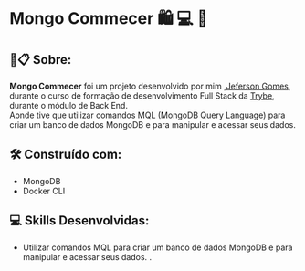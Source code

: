 # Mongo Commecer :shopping: :computer: :leaves:


##  🚀📋 Sobre:

**Mongo Commecer** foi um projeto desenvolvido por mim ,[Jeferson Gomes](https://www.linkedin.com/in/jefersongjr/),
durante o curso de formação de desenvolvimento Full Stack da [Trybe](https://www.betrybe.com/), durante o módulo de Back End. <br>
Aonde tive que utilizar comandos MQL (MongoDB Query Language) para criar um banco de dados MongoDB e para manipular e acessar seus dados.

## 🛠️ Construído com: 

* MongoDB
* Docker CLI

## :computer: Skills Desenvolvidas:

* Utilizar comandos MQL para criar um banco de dados MongoDB e para manipular e acessar seus dados. .

